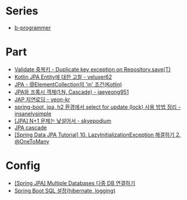 # Series
- [b-programmer](https://b-programmer.tistory.com/category/JPA)

# Part
- [Validate 중복키 - Duplicate key exception on Repository.save(T)](https://github.com/hazelcast/spring-data-hazelcast/issues/18)
- [Kotlin JPA Entity에 대한 고찰 - veluxer62](https://veluxer62.github.io/explanation/kotlin-jpa-entity/)
- [JPA - @ElementCollection의 'in' 조건(Kotlin)](https://eclipse4j.tistory.com/374)
- [JPA와 프록시 객체(1:N, Cascade) - jaeyeong951](https://jaeyeong951.medium.com/jpa%EC%99%80-%ED%94%84%EB%A1%9D%EC%8B%9C-%EA%B0%9D%EC%B2%B4-1-n-cascade-6dbf4fc7cf4a)
- [JAP 지연로딩 - yeon-kr](https://yeon-kr.tistory.com/190)
- [spring-boot, jpa, h2 환경에서 select for update (lock) 사용 방법 정리 - insanelysimple](https://insanelysimple.tistory.com/340)
- [[JPA] N+1 문제는 낯설어서 - skyepodium](https://velog.io/@skyepodium/JPA-N1-%EB%AC%B8%EC%A0%9C%EB%8A%94-%EB%82%AF%EC%84%A4%EC%96%B4%EC%84%9C)
- [JPA cascade](https://yeon-kr.tistory.com/196)
- [[Spring Data JPA Tutorial] 10. LazyInitializationException 해결하기 2. @OneToMany](https://blog.jiniworld.me/152)

# Config
- [[Spring JPA] Multiple Databases 다중 DB 연결하기](https://frogand.tistory.com/132)
- [Spring Boot SQL 설정(hibernate, logging)](https://zzang9ha.tistory.com/399)
